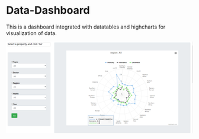 # Data-Dashboard
This is a dashboard integrated with datatables and highcharts for visualization of data.

![alt text](https://github.com/shivamsinghal212/Data-Dashboard/blob/master/dashboard.PNG)

